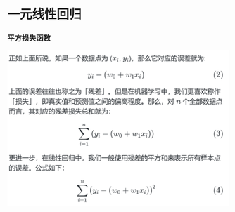 
# 一元线性回归

### 平方损失函数
![输入图片说明](/imgs/2024-04-29/KizZucoo5Ovmyg0j.png)
<!--stackedit_data:
eyJoaXN0b3J5IjpbMTM4NTk3NTYxLC0xMzU2MTcxMjA2XX0=
-->